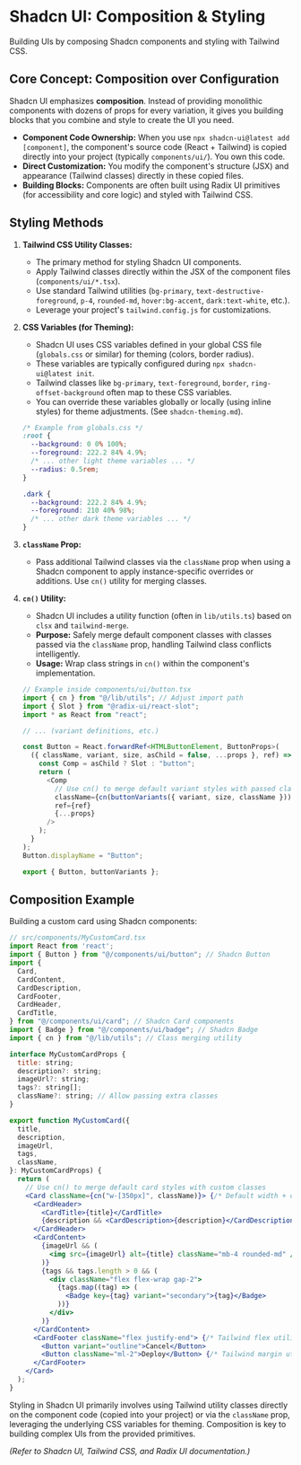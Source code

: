 # Shadcn UI: Composition & Styling

Building UIs by composing Shadcn components and styling with Tailwind CSS.

## Core Concept: Composition over Configuration

Shadcn UI emphasizes **composition**. Instead of providing monolithic components with dozens of props for every variation, it gives you building blocks that you combine and style to create the UI you need.

*   **Component Code Ownership:** When you use `npx shadcn-ui@latest add [component]`, the component's source code (React + Tailwind) is copied directly into your project (typically `components/ui/`). You own this code.
*   **Direct Customization:** You modify the component's structure (JSX) and appearance (Tailwind classes) directly in these copied files.
*   **Building Blocks:** Components are often built using Radix UI primitives (for accessibility and core logic) and styled with Tailwind CSS.

## Styling Methods

1.  **Tailwind CSS Utility Classes:**
    *   The primary method for styling Shadcn UI components.
    *   Apply Tailwind classes directly within the JSX of the component files (`components/ui/*.tsx`).
    *   Use standard Tailwind utilities (`bg-primary`, `text-destructive-foreground`, `p-4`, `rounded-md`, `hover:bg-accent`, `dark:text-white`, etc.).
    *   Leverage your project's `tailwind.config.js` for customizations.

2.  **CSS Variables (for Theming):**
    *   Shadcn UI uses CSS variables defined in your global CSS file (`globals.css` or similar) for theming (colors, border radius).
    *   These variables are typically configured during `npx shadcn-ui@latest init`.
    *   Tailwind classes like `bg-primary`, `text-foreground`, `border`, `ring-offset-background` often map to these CSS variables.
    *   You can override these variables globally or locally (using inline styles) for theme adjustments. (See `shadcn-theming.md`).

    ```css
    /* Example from globals.css */
    :root {
      --background: 0 0% 100%;
      --foreground: 222.2 84% 4.9%;
      /* ... other light theme variables ... */
      --radius: 0.5rem;
    }

    .dark {
      --background: 222.2 84% 4.9%;
      --foreground: 210 40% 98%;
      /* ... other dark theme variables ... */
    }
    ```

3.  **`className` Prop:**
    *   Pass additional Tailwind classes via the `className` prop when using a Shadcn component to apply instance-specific overrides or additions. Use `cn()` utility for merging classes.

4.  **`cn()` Utility:**
    *   Shadcn UI includes a utility function (often in `lib/utils.ts`) based on `clsx` and `tailwind-merge`.
    *   **Purpose:** Safely merge default component classes with classes passed via the `className` prop, handling Tailwind class conflicts intelligently.
    *   **Usage:** Wrap class strings in `cn()` within the component's implementation.

    ```typescript
    // Example inside components/ui/button.tsx
    import { cn } from "@/lib/utils"; // Adjust import path
    import { Slot } from "@radix-ui/react-slot";
    import * as React from "react";

    // ... (variant definitions, etc.)

    const Button = React.forwardRef<HTMLButtonElement, ButtonProps>(
      ({ className, variant, size, asChild = false, ...props }, ref) => {
        const Comp = asChild ? Slot : "button";
        return (
          <Comp
            // Use cn() to merge default variant styles with passed className
            className={cn(buttonVariants({ variant, size, className }))}
            ref={ref}
            {...props}
          />
        );
      }
    );
    Button.displayName = "Button";

    export { Button, buttonVariants };
    ```

## Composition Example

Building a custom card using Shadcn components:

```jsx
// src/components/MyCustomCard.tsx
import React from 'react';
import { Button } from "@/components/ui/button"; // Shadcn Button
import {
  Card,
  CardContent,
  CardDescription,
  CardFooter,
  CardHeader,
  CardTitle,
} from "@/components/ui/card"; // Shadcn Card components
import { Badge } from "@/components/ui/badge"; // Shadcn Badge
import { cn } from "@/lib/utils"; // Class merging utility

interface MyCustomCardProps {
  title: string;
  description?: string;
  imageUrl?: string;
  tags?: string[];
  className?: string; // Allow passing extra classes
}

export function MyCustomCard({
  title,
  description,
  imageUrl,
  tags,
  className,
}: MyCustomCardProps) {
  return (
    // Use cn() to merge default card styles with custom classes
    <Card className={cn("w-[350px]", className)}> {/* Default width + custom class */}
      <CardHeader>
        <CardTitle>{title}</CardTitle>
        {description && <CardDescription>{description}</CardDescription>}
      </CardHeader>
      <CardContent>
        {imageUrl && (
          <img src={imageUrl} alt={title} className="mb-4 rounded-md" /> // Standard img tag
        )}
        {tags && tags.length > 0 && (
          <div className="flex flex-wrap gap-2">
            {tags.map((tag) => (
              <Badge key={tag} variant="secondary">{tag}</Badge>
            ))}
          </div>
        )}
      </CardContent>
      <CardFooter className="flex justify-end"> {/* Tailwind flex utilities */}
        <Button variant="outline">Cancel</Button>
        <Button className="ml-2">Deploy</Button> {/* Tailwind margin utility */}
      </CardFooter>
    </Card>
  );
}
```

Styling in Shadcn UI primarily involves using Tailwind utility classes directly on the component code (copied into your project) or via the `className` prop, leveraging the underlying CSS variables for theming. Composition is key to building complex UIs from the provided primitives.

*(Refer to Shadcn UI, Tailwind CSS, and Radix UI documentation.)*
